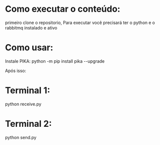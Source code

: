 # Como executar o conteúdo:

primeiro clone o repositorio,
Para executar você precisará ter o python e o rabbitmq instalado e ativo

# Como usar:

Instale PIKA: 
python -m pip install pika --upgrade

Após isso:
# Terminal 1:
python receive.py

# Terminal 2: 
python send.py

